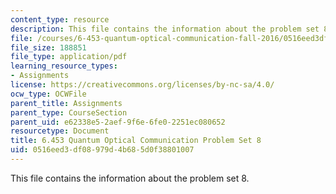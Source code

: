 ```yaml
---
content_type: resource
description: This file contains the information about the problem set 8.
file: /courses/6-453-quantum-optical-communication-fall-2016/0516eed3df08979d4b685d0f38801007_MIT6_453F16_ps8.pdf
file_size: 188851
file_type: application/pdf
learning_resource_types:
- Assignments
license: https://creativecommons.org/licenses/by-nc-sa/4.0/
ocw_type: OCWFile
parent_title: Assignments
parent_type: CourseSection
parent_uid: e62338e5-2aef-9f6e-6fe0-2251ec080652
resourcetype: Document
title: 6.453 Quantum Optical Communication Problem Set 8
uid: 0516eed3-df08-979d-4b68-5d0f38801007
---
```

This file contains the information about the problem set 8.